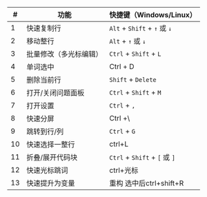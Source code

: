 | #  | 功能                   | 快捷键（Windows/Linux）        |
| -- | ---------------------- | ------------------------------ |
| 1  | 快速复制行             | `Alt` + `Shift` + `↑` 或 `↓` |
| 2  | 移动整行               | `Alt` + `↑` 或 `↓`           |
| 3  | 批量修改（多光标编辑） | `Ctrl` + `Shift` + `L`         |
| 4  | 单词选中               | Ctrl + D                       |
| 5  | 删除当前行             | `Shift` + `Delete`             |
| 6  | 打开/关闭问题面板      | `Ctrl` + `Shift` + `M`         |
| 7  | 打开设置               | `Ctrl` + `,`                   |
| 8  | 快速分屏               | Ctrl +\                        |
| 9  | 跳转到行/列            | `Ctrl` + `G`                   |
| 10 | 快速选择一整行         | ctrl+L                         |
| 11 | 折叠/展开代码块        | `Ctrl` + `Shift` + `[` 或 `]`  |
| 12 | 快速光标跳词           | ctrl+光标                      |
| 13 | 快速提升为变量         | 重构 选中后ctrl+shift+R        |
